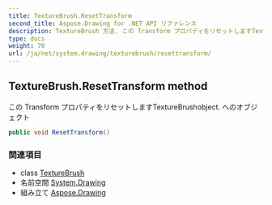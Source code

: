 ```yaml
---
title: TextureBrush.ResetTransform
second_title: Aspose.Drawing for .NET API リファレンス
description: TextureBrush 方法. この Transform プロパティをリセットしますTextureBrushobject. へのオブジェクト
type: docs
weight: 70
url: /ja/net/system.drawing/texturebrush/resettransform/
---
```

## TextureBrush.ResetTransform method

この Transform プロパティをリセットしますTextureBrushobject. へのオブジェクト

```csharp
public void ResetTransform()
```

### 関連項目

* class [TextureBrush](../)
* 名前空間 [System.Drawing](../../texturebrush/)
* 組み立て [Aspose.Drawing](../../../)



